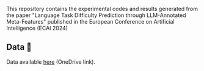This repository contains the experimental codes and results generated from the paper "Language Task Difficulty Prediction through LLM-Annotated Meta-Features" published in the European Conference on Artificial Intelligence (ECAI 2024)

## Data :page_facing_up:
Data available [here](https://upvedues-my.sharepoint.com/:f:/g/personal/ymordav_upv_edu_es/EiXRX5v9q0pBpe54E9DQrEABSF8vtBeS2_xE2bxdUbW0ZA?e=yYFVwl) (OneDrive link).
